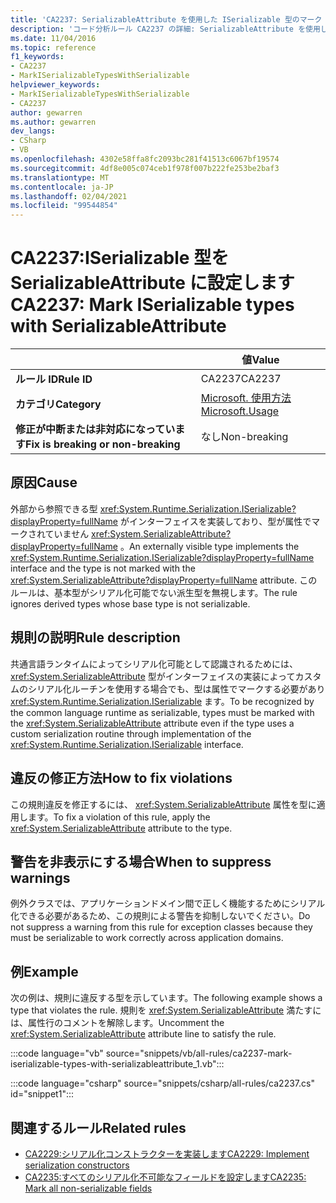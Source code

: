 ```yaml
---
title: 'CA2237: SerializableAttribute を使用した ISerializable 型のマーク (コード分析)'
description: 'コード分析ルール CA2237 の詳細: SerializableAttribute を使用した ISerializable 型のマーク付け'
ms.date: 11/04/2016
ms.topic: reference
f1_keywords:
- CA2237
- MarkISerializableTypesWithSerializable
helpviewer_keywords:
- MarkISerializableTypesWithSerializable
- CA2237
author: gewarren
ms.author: gewarren
dev_langs:
- CSharp
- VB
ms.openlocfilehash: 4302e58ffa8fc2093bc281f41513c6067bf19574
ms.sourcegitcommit: 4df8e005c074ceb1f978f007b222fe253be2baf3
ms.translationtype: MT
ms.contentlocale: ja-JP
ms.lasthandoff: 02/04/2021
ms.locfileid: "99544854"
---
```

# <a name="ca2237-mark-iserializable-types-with-serializableattribute"></a><span data-ttu-id="22d71-103">CA2237:ISerializable 型を SerializableAttribute に設定します</span><span class="sxs-lookup"><span data-stu-id="22d71-103">CA2237: Mark ISerializable types with SerializableAttribute</span></span>

| | <span data-ttu-id="22d71-104">値</span><span class="sxs-lookup"><span data-stu-id="22d71-104">Value</span></span> |
|-|-|
| <span data-ttu-id="22d71-105">**ルール ID**</span><span class="sxs-lookup"><span data-stu-id="22d71-105">**Rule ID**</span></span> |<span data-ttu-id="22d71-106">CA2237</span><span class="sxs-lookup"><span data-stu-id="22d71-106">CA2237</span></span>|
| <span data-ttu-id="22d71-107">**カテゴリ**</span><span class="sxs-lookup"><span data-stu-id="22d71-107">**Category**</span></span> |[<span data-ttu-id="22d71-108">Microsoft. 使用方法</span><span class="sxs-lookup"><span data-stu-id="22d71-108">Microsoft.Usage</span></span>](usage-warnings.md)|
| <span data-ttu-id="22d71-109">**修正が中断または非対応になっています**</span><span class="sxs-lookup"><span data-stu-id="22d71-109">**Fix is breaking or non-breaking**</span></span> |<span data-ttu-id="22d71-110">なし</span><span class="sxs-lookup"><span data-stu-id="22d71-110">Non-breaking</span></span>|

## <a name="cause"></a><span data-ttu-id="22d71-111">原因</span><span class="sxs-lookup"><span data-stu-id="22d71-111">Cause</span></span>

<span data-ttu-id="22d71-112">外部から参照できる型 <xref:System.Runtime.Serialization.ISerializable?displayProperty=fullName> がインターフェイスを実装しており、型が属性でマークされていません <xref:System.SerializableAttribute?displayProperty=fullName> 。</span><span class="sxs-lookup"><span data-stu-id="22d71-112">An externally visible type implements the <xref:System.Runtime.Serialization.ISerializable?displayProperty=fullName> interface and the type is not marked with the <xref:System.SerializableAttribute?displayProperty=fullName> attribute.</span></span> <span data-ttu-id="22d71-113">このルールは、基本型がシリアル化可能でない派生型を無視します。</span><span class="sxs-lookup"><span data-stu-id="22d71-113">The rule ignores derived types whose base type is not serializable.</span></span>

## <a name="rule-description"></a><span data-ttu-id="22d71-114">規則の説明</span><span class="sxs-lookup"><span data-stu-id="22d71-114">Rule description</span></span>

<span data-ttu-id="22d71-115">共通言語ランタイムによってシリアル化可能として認識されるためには、 <xref:System.SerializableAttribute> 型がインターフェイスの実装によってカスタムのシリアル化ルーチンを使用する場合でも、型は属性でマークする必要があり <xref:System.Runtime.Serialization.ISerializable> ます。</span><span class="sxs-lookup"><span data-stu-id="22d71-115">To be recognized by the common language runtime as serializable, types must be marked with the <xref:System.SerializableAttribute> attribute even if the type uses a custom serialization routine through implementation of the <xref:System.Runtime.Serialization.ISerializable> interface.</span></span>

## <a name="how-to-fix-violations"></a><span data-ttu-id="22d71-116">違反の修正方法</span><span class="sxs-lookup"><span data-stu-id="22d71-116">How to fix violations</span></span>

<span data-ttu-id="22d71-117">この規則違反を修正するには、 <xref:System.SerializableAttribute> 属性を型に適用します。</span><span class="sxs-lookup"><span data-stu-id="22d71-117">To fix a violation of this rule, apply the <xref:System.SerializableAttribute> attribute to the type.</span></span>

## <a name="when-to-suppress-warnings"></a><span data-ttu-id="22d71-118">警告を非表示にする場合</span><span class="sxs-lookup"><span data-stu-id="22d71-118">When to suppress warnings</span></span>

<span data-ttu-id="22d71-119">例外クラスでは、アプリケーションドメイン間で正しく機能するためにシリアル化できる必要があるため、この規則による警告を抑制しないでください。</span><span class="sxs-lookup"><span data-stu-id="22d71-119">Do not suppress a warning from this rule for exception classes because they must be serializable to work correctly across application domains.</span></span>

## <a name="example"></a><span data-ttu-id="22d71-120">例</span><span class="sxs-lookup"><span data-stu-id="22d71-120">Example</span></span>

<span data-ttu-id="22d71-121">次の例は、規則に違反する型を示しています。</span><span class="sxs-lookup"><span data-stu-id="22d71-121">The following example shows a type that violates the rule.</span></span> <span data-ttu-id="22d71-122">規則を <xref:System.SerializableAttribute> 満たすには、属性行のコメントを解除します。</span><span class="sxs-lookup"><span data-stu-id="22d71-122">Uncomment the <xref:System.SerializableAttribute> attribute line to satisfy the rule.</span></span>

:::code language="vb" source="snippets/vb/all-rules/ca2237-mark-iserializable-types-with-serializableattribute_1.vb":::

:::code language="csharp" source="snippets/csharp/all-rules/ca2237.cs" id="snippet1":::

## <a name="related-rules"></a><span data-ttu-id="22d71-123">関連するルール</span><span class="sxs-lookup"><span data-stu-id="22d71-123">Related rules</span></span>

- [<span data-ttu-id="22d71-124">CA2229:シリアル化コンストラクターを実装します</span><span class="sxs-lookup"><span data-stu-id="22d71-124">CA2229: Implement serialization constructors</span></span>](ca2229.md)
- [<span data-ttu-id="22d71-125">CA2235:すべてのシリアル化不可能なフィールドを設定します</span><span class="sxs-lookup"><span data-stu-id="22d71-125">CA2235: Mark all non-serializable fields</span></span>](ca2235.md)
